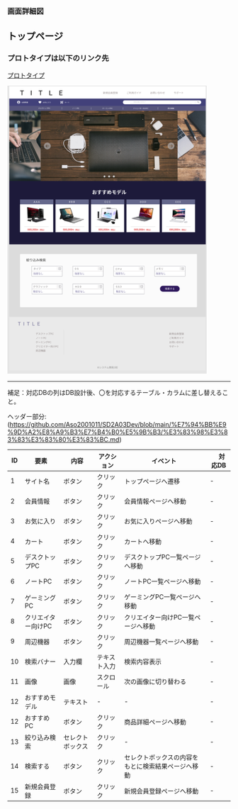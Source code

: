 
### 画面詳細図
## トップページ
### プロトタイプは以下のリンク先
[プロトタイプ](https://www.figma.com/file/wcRIGueq4vM1sdFyJs55Xj/%E7%94%BB%E9%9D%A2%E3%83%87%E3%82%B6%E3%82%A4%E3%83%B3?node-id=0%3A1)

<img src = "./img/toppage.png" width = "450">

******

補足：対応DBの列はDB設計後、〇を対応するテーブル・カラムに差し替えること。

ヘッダー部分:(https://github.com/Aso2001011/SD2A03Dev/blob/main/%E7%94%BB%E9%9D%A2%E8%A9%B3%E7%B4%B0%E5%9B%B3/%E3%83%98%E3%83%83%E3%83%80%E3%83%BC.md)

| ID | 要素 | 内容 | アクション | イベント |　対応DB |
|----|------|------|------------|---------|--------------|
|1|サイト名|ボタン|クリック|トップページへ遷移|-|
|2|会員情報|ボタン|クリック|会員情報ページへ移動|-|
|3|お気に入り|ボタン|クリック|お気に入りページへ移動|-|
|4|カート|ボタン|クリック|カートへ移動|-|
|5|デスクトップPC|ボタン|クリック|デスクトップPC一覧ページへ移動|-|
|6|ノートPC|ボタン|クリック|ノートPC一覧ページへ移動|-|
|7|ゲーミングPC|ボタン|クリック|ゲーミングPC一覧ページへ移動|-|
|8|クリエイター向けPC|ボタン|クリック|クリエイター向けPC一覧ページへ移動|-|
|9|周辺機器|ボタン|クリック|周辺機器一覧ページへ移動|-|
|10|検索バナー|入力欄|テキスト入力|検索内容表示|-|
|11|画像|画像|スクロール|次の画像に切り替わる|-|
|12|おすすめモデル|テキスト|-|-|-|
|12|おすすめPC|ボタン|クリック|商品詳細ページへ移動|-|
|13|絞り込み検索|セレクトボックス|クリック|-|-|
|14|検索する|ボタン|クリック|セレクトボックスの内容をもとに検索結果ページへ移動|-|
|15|新規会員登録|ボタン|クリック|新規会員登録ページへ移動|-|


